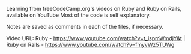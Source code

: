 Learning from freeCodeCamp.org's videos on Ruby and Ruby on Rails, available on YouTube
Most of the code is self explanatory. 

Notes are saved as comments in each of the files, if necessary.

Video URL:
Ruby - https://www.youtube.com/watch?v=t_ispmWmdjY&t |
Ruby on Rails - https://www.youtube.com/watch?v=fmyvWz5TUWg

